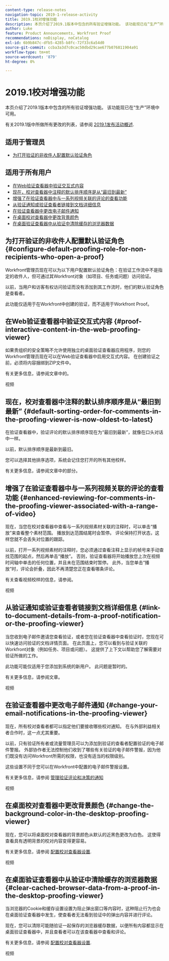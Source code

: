 ```yaml
---
content-type: release-notes
navigation-topic: 2019-1-release-activity
title: 2019.1校对增强功能
description: 本页介绍了2019.1版本中包含的所有验证增强功能。 该功能现已在“生产”环境中可用。
author: Luke
feature: Product Announcements, Workfront Proof
recommendations: noDisplay, noCatalog
exl-id: 6b9b847c-dfb5-4285-b8fc-72f33c6a54d0
source-git-commit: ccba3a3d7c0cac50dbd29cae677b076811904a91
workflow-type: tm+mt
source-wordcount: '879'
ht-degree: 0%

---
```


# 2019.1校对增强功能

本页介绍了2019.1版本中包含的所有验证增强功能。 该功能现已在“生产”环境中可用。

有关2019.1版中所做所有更改的列表，请参阅 [2019.1发布活动概述](../../../../product-announcements/product-releases/quarterly-release-archive/2019.1-release-activity/2019.1-release-activity-overview.md).

## 适用于管理员

* [为打开验证的非收件人配置默认验证角色](#configure-default-proofing-role-for-non-recipients-who-open-a-proof)

## 适用于所有用户

* [在Web验证查看器中验证交互式内容](#proof-interactive-content-in-the-web-proofing-viewer)
* [现在，校对查看器中注释的默认排序顺序是从“最旧到最新”](#default-sorting-order-for-comments-in-the-proofing-viewer-is-now-oldest-to-latest)
* [增强了在验证查看器中与一系列视频关联的评论的查看功能](#enhanced-reviewing-for-comments-in-the-proofing-viewer-associated-with-a-range-of-video)
* [从验证通知或验证查看者链接到文档详细信息](#link-to-document-details-from-a-proof-notification-or-the-proofing-viewer)
* [在验证查看器中更改电子邮件通知](#change-your-email-notifications-in-the-proofing-viewer)
* [在桌面校对查看器中更改背景颜色](#change-the-background-color-in-the-desktop-proofing-viewer)
* [在桌面验证查看器中从验证中清除缓存的浏览器数据](#clear-cached-browser-data-from-a-proof-in-the-desktop-proofing-viewer)

## 为打开验证的非收件人配置默认验证角色 {#configure-default-proofing-role-for-non-recipients-who-open-a-proof}

Workfront管理员现在可以为以下用户配置默认验证角色：在验证工作流中不是指定的收件人，但可通过其Workfront对象（如项目、任务或问题）访问验证。

以前，当用户和访客有权访问验证而没有添加到其工作流时，他们的默认验证角色是查看者。

此功能仅适用于在Workfront中创建的验证，而不适用于Workfront Proof。

## 在Web验证查看器中验证交互式内容 {#proof-interactive-content-in-the-web-proofing-viewer}

如果贵组织的安全策略不允许使用独立的桌面验证查看器应用程序，则您的Workfront管理员现在可以在Web验证查看器中启用交互式内容。 在创建验证之前，必须将内容捆绑到ZIP文件中。

有关更多信息，请参阅文章中的。

视频

## 现在，校对查看器中注释的默认排序顺序是从“最旧到最新”  {#default-sorting-order-for-comments-in-the-proofing-viewer-is-now-oldest-to-latest}

在验证查看器中，验证评论的默认排序顺序现在为“最旧到最新”，就像在口头对话中一样。

以前，默认排序顺序是最新到最旧。

您可以选择其他排序选项，系统会记住您打开的所有其他校样。

有关更多信息，请参阅文章中的部分。

## 增强了在验证查看器中与一系列视频关联的评论的查看功能 {#enhanced-reviewing-for-comments-in-the-proofing-viewer-associated-with-a-range-of-video}

现在，当您在校对查看器中查看与一系列视频素材关联的注释时，可以单击“播放”来查看整个素材范围。 播放到达范围结尾时会暂停。 评论保持打开状态，这样您就不会丢失对位置的跟踪。

以前，打开一系列视频素材的注释时，您必须通过查看注释上显示的帧号来手动查找范围的起点，然后再单击“播放”。 否则，验证查看器将开始播放您上次在视频时间轴中单击的任何位置，并且未在范围结束时暂停。 此外，当您单击“播放”时，评论会折叠，因此不再清楚您正在查看哪条评论。

有关查看视频校样的信息，请参阅。

视频

## 从验证通知或验证查看者链接到文档详细信息 {#link-to-document-details-from-a-proof-notification-or-the-proofing-viewer}

当您收到电子邮件邀请您查看验证，或者您在验证查看器中查看验证时，您现在可以快速访问验证的文档详情页面。 在此页面上，您可以看到与验证关联的Workfront对象（例如任务、项目或问题）。 这提供了上下文以帮助您了解需要对验证所做的工作。

此功能可能仅适用于您添加到系统的新用户。 此问题是暂时的。

有关更多信息，请参阅文章。

视频

## 在验证查看器中更改电子邮件通知 {#change-your-email-notifications-in-the-proofing-viewer}

现在，所有校对查看者都可以指定他们要接收哪些校对通知。 在与外部利益相关者合作时，这一点尤其重要。

以前，只有验证所有者或流量管理员可以为添加到验证的查看者配置验证的电子邮件警报。 外部协作者无法控制他们收到了哪些有关验证的电子邮件警报，因为他们既没有访问Workfront所需的权限，也没有适当的权限级别。

这些设置不同于您可以在Workfront中配置的电子邮件警报设置。

有关更多信息，请参阅 [管理验证评论和决策的通知](../../../../review-and-approve-work/proofing/reviewing-proofs-within-workfront/manage-notifications-for-proof-comments.md)

视频

## 在桌面校对查看器中更改背景颜色 {#change-the-background-color-in-the-desktop-proofing-viewer}

现在，您可以将桌面校对查看器的背景颜色从默认的近黑色更改为白色。 这使得查看具有透明背景的校对内容变得更容易。

有关更多信息，请参阅 [配置校对查看器设置](../../../../review-and-approve-work/proofing/reviewing-proofs-within-workfront/configure-proofing-viewer-settings.md).

视频

## 在桌面验证查看器中从验证中清除缓存的浏览器数据 {#clear-cached-browser-data-from-a-proof-in-the-desktop-proofing-viewer}

当浏览器的Cookie和缓存设置设置为阻止弹出窗口等内容时，这种阻止行为也会在桌面验证查看器中发生，使查看者无法看到验证中的弹出内容并进行评论。

现在，您可以清除可能随验证一起保存的浏览器缓存数据，以便所有内容都显示在桌面验证查看器中，并且查看者可以在该查看器中查看和评论。

有关更多信息，请参阅 [配置校对查看器设置](../../../../review-and-approve-work/proofing/reviewing-proofs-within-workfront/configure-proofing-viewer-settings.md).

视频
